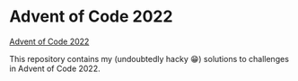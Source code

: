# Advent of Code 2022

[Advent of Code 2022](https://adventofcode.com/2022/about)

This repository contains my (undoubtedly hacky :grin:) solutions to challenges in Advent of Code 2022.

